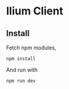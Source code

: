 # Ilium Client

## Install

Fetch npm modules,

```shell
npm install
```

And run with

```shell
npm run dev
```
